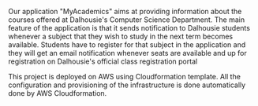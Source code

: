 Our application "MyAcademics" aims at providing information about the courses offered at Dalhousie's Computer Science Department. The main feature of the application is that it sends notification to Dalhousie students whenever a subject that they wish to study in the next term becomes available. Students have to register for that subject in the application and they will get an email notification whenever seats are available and up for registration on Dalhousie's official class registration portal

This project is deployed on AWS using Cloudformation template. All the configuration and provisioning of the infrastructure is done automatically done by AWS Cloudformation.
